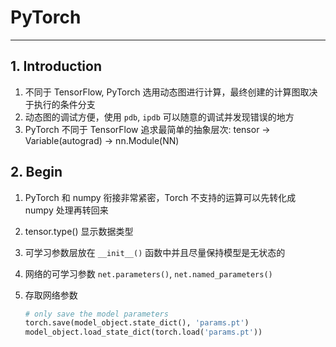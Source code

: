# PyTorch 

---

## 1. Introduction

1. 不同于 TensorFlow, PyTorch 选用动态图进行计算，最终创建的计算图取决于执行的条件分支
2. 动态图的调试方便，使用 `pdb`, `ipdb` 可以随意的调试并发现错误的地方
3. PyTorch 不同于 TensorFlow 追求最简单的抽象层次: tensor -> Variable(autograd) -> nn.Module(NN)


## 2. Begin

1. PyTorch 和 numpy 衔接非常紧密，Torch 不支持的运算可以先转化成 numpy 处理再转回来

2. tensor.type() 显示数据类型

3. 可学习参数层放在 `__init__()` 函数中并且尽量保持模型是无状态的

4. 网络的可学习参数 `net.parameters()`, `net.named_parameters()`

5. 存取网络参数

   ```python
   # only save the model parameters
   torch.save(model_object.state_dict(), 'params.pt')
   model_object.load_state_dict(torch.load('params.pt'))
   ```

   ​
